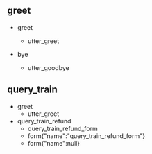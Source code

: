 ## greet
* greet
  - utter_greet

* bye
  - utter_goodbye

## query_train
* greet
    - utter_greet
* query_train_refund
    - query_train_refund_form
    - form{"name":"query_train_refund_form"}
    - form{"name":null}